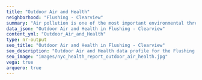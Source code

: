 ```yaml
---
title: "Outdoor Air and Health"
neighborhood: "Flushing - Clearview"
summary: "Air pollution is one of the most important environmental threats to urban populations and while all people are exposed, pollutant emissions, levels of exposure, and population vulnerability vary across neighborhoods. Exposures to common air pollutants have been linked to respiratory and cardiovascular diseases, cancers, and premature deaths."
data_json: "Outdoor Air and Health in Flushing - Clearview"
content_yml: "Outdoor_Air_and_Health"
type: nr-output
seo_title: "Outdoor Air and Health in Flushing - Clearview"
seo_description: "Outdoor Air and Health data profile for the Flushing - Clearview neighborhood of NYC."
seo_image: "images/nyc_health_report_outdoor_air_health.jpg"
vega: true
arquero: true
---
```

